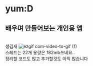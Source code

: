 # yum:D
## 배우며 만들어보는 개인용 앱
<br/>생김새
![ezgif com-video-to-gif (1)](https://github.com/yumzi114/yumD/assets/95202277/3766022a-5348-4398-8d10-44bfc6e115e1)
<br/>스레드는 22개 용량은 182mb쓰네요..
<br/>정리할 코드도 많고 추가할것도 아직 많습니다